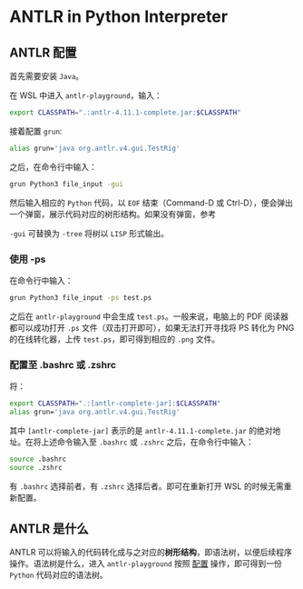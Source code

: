 # ANTLR in Python Interpreter

## ANTLR 配置

首先需要安装 `Java`。

在 WSL 中进入 `antlr-playground`，输入：

```bash
export CLASSPATH=".:antlr-4.11.1-complete.jar:$CLASSPATH"
```

接着配置 `grun`:

```bash
alias grun='java org.antlr.v4.gui.TestRig'
```

之后，在命令行中输入：

```bash
grun Python3 file_input -gui
```

然后输入相应的 `Python` 代码，以 `EOF` 结束（Command-D 或 Ctrl-D），便会弹出一个弹窗，展示代码对应的树形结构。如果没有弹窗，参考[](#使用--ps)

`-gui` 可替换为 `-tree` 将树以 `LISP` 形式输出。

### 使用 -ps

在命令行中输入：

```bash
grun Python3 file_input -ps test.ps
```

之后在 `antlr-playground` 中会生成 `test.ps`。一般来说，电脑上的 PDF 阅读器都可以成功打开 `.ps` 文件（双击打开即可），如果无法打开寻找将 PS 转化为 PNG 的在线转化器，上传 `test.ps`，即可得到相应的 `.png` 文件。

### 配置至 .bashrc 或 .zshrc

将：

```bash
export CLASSPATH=".:[antlr-complete-jar]:$CLASSPATH"
alias grun='java org.antlr.v4.gui.TestRig'
```

其中 `[antlr-complete-jar]` 表示的是 `antlr-4.11.1-complete.jar` 的绝对地址。在将上述命令输入至 `.bashrc` 或 `.zshrc` 之后，在命令行中输入：

```bash
source .bashrc
source .zshrc
```

有 `.bashrc` 选择前者，有 `.zshrc` 选择后者。即可在重新打开 WSL 的时候无需重新配置。

## ANTLR 是什么

ANTLR 可以将输入的代码转化成与之对应的**树形结构**，即语法树，以便后续程序操作。语法树是什么，进入 `antlr-playground` 按照 [配置](#antlr-配置) 操作，即可得到一份 `Python` 代码对应的语法树。
